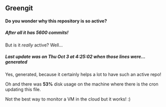 ## Greengit

#### Do you wonder why this repository is so active?

##### After all it has 5600 commits!

But is it *really* active? Well...

##### Last update was on Thu Oct 3 at 4:25:02 when those lines were... generated

Yes, generated, because it certainly helps a lot to have such an active repo!

Oh and there was **53%** disk usage on the machine
where there is the cron updating this file.

Not the best way to monitor a VM in the cloud but it works! :)
